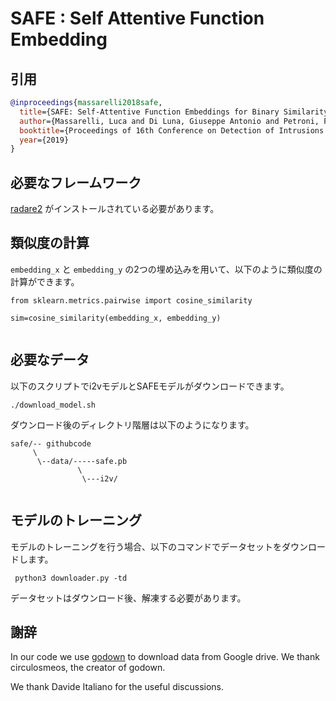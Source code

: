 # SAFE : Self Attentive Function Embedding

引用
---
```bibtex
@inproceedings{massarelli2018safe,
  title={SAFE: Self-Attentive Function Embeddings for Binary Similarity},
  author={Massarelli, Luca and Di Luna, Giuseppe Antonio and Petroni, Fabio and Querzoni, Leonardo and Baldoni, Roberto},
  booktitle={Proceedings of 16th Conference on Detection of Intrusions and Malware & Vulnerability Assessment (DIMVA)},
  year={2019}
}
```

必要なフレームワーク  
-----
[radare2](https://github.com/radare/radare2) がインストールされている必要があります。
  
類似度の計算
-----
 ```embedding_x``` と ```embedding_y``` の2つの埋め込みを用いて、以下のように類似度の計算ができます。
```
from sklearn.metrics.pairwise import cosine_similarity

sim=cosine_similarity(embedding_x, embedding_y)
 
```


必要なデータ
-----
以下のスクリプトでi2vモデルとSAFEモデルがダウンロードできます。
```
./download_model.sh
```
ダウンロード後のディレクトリ階層は以下のようになります。
```
safe/-- githubcode
     \
      \--data/-----safe.pb
               \
                \---i2v/
            
```

モデルのトレーニング
----
モデルのトレーニングを行う場合、以下のコマンドでデータセットをダウンロードします。
```
 python3 downloader.py -td
```
データセットはダウンロード後、解凍する必要があります。

謝辞
---
In our code we use [godown](https://github.com/circulosmeos/gdown.pl) to download data from Google drive. We thank 
circulosmeos, the creator of godown.

We thank Davide Italiano for the useful discussions. 
